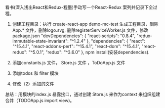 看书(深入浅出React和Redux-程墨)手动写一个React-Redux 案列并记录下全过程。

1. 创建工程目录：执行 create-react-app demo-mc-test 生成工程目录，删除App.* 文件，删除logo.svg, 删除registerServiceWorker.js 文件，修改package.json
"devDependencies": {
    "react-scripts": "0.8.4",
    "redux-immutable-state-invariant": "^1.2.4"
  },
  "dependencies": {
    "react": "^15.4.1",
    "react-addons-perf": "^15.4.1",
    "react-dom": "^15.4.1",
    "react-redux": "^5.0.1",
    "redux": "^3.6.0"
  },
  npm install(安装dependencies).

  2. 添加constants.js 文件， Store.js 文件 ，ToDoApp.js 文件

  3. 添加todos 和 filter 模块
  
  4. 修改（2）添加的文件

  总结：用模块的index.js 暴露接口，通过创建 Store.js 来作为context 来组织组建合并（TODOApp.js import view)。

  

